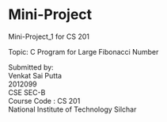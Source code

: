 # Mini-Project

Mini-Project_1 for CS 201 

Topic: C Program for Large Fibonacci Number

Submitted by:                             
Venkat Sai Putta                          
2012099                      
CSE SEC-B                      
Course Code : CS 201               
National Institute of Technology Silchar               
